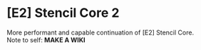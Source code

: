 # [E2] Stencil Core 2
More performant and capable continuation of [E2] Stencil Core.  
Note to self: **MAKE A WIKI**
